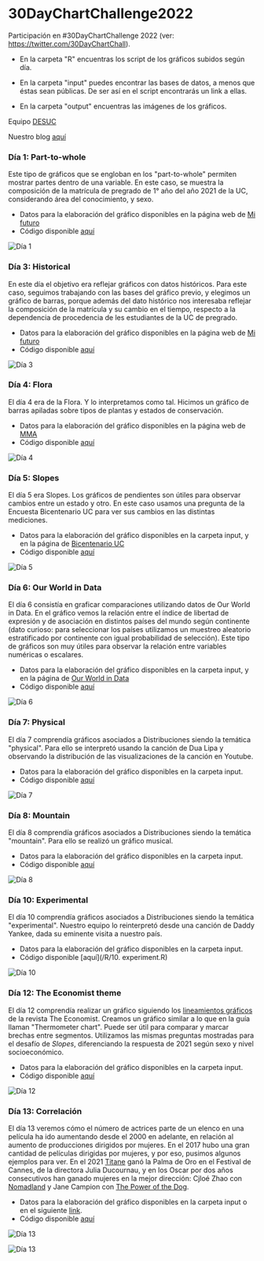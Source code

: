 # 30DayChartChallenge2022

Participación en #30DayChartChallenge 2022 (ver: https://twitter.com/30DayChartChall).

- En la carpeta "R" encuentras los script de los gráficos subidos según día.

- En la carpeta "input" puedes encontrar las bases de datos, a menos que éstas sean públicas. De ser así en el script encontrarás un link a ellas.

- En la carpeta "output" encuentras las imágenes de los gráficos.

Equipo [DESUC](http://sociologia.uc.cl/desuc/quienes-somos-desuc/)

Nuestro blog [aquí](https://blog.desuc.cl/) 

### Día 1: Part-to-whole 

Este tipo de gráficos que se engloban en los "part-to-whole" permiten mostrar partes dentro de una variable. En este caso, se muestra la composición de la matrícula de pregrado de 1° año del año 2021 de la UC, considerando área del conocimiento, y sexo.

- Datos para la elaboración del gráfico disponibles en la página web de [Mi futuro](https://www.mifuturo.cl/bases-de-datos-de-matriculados)
- Código disponible [aquí](/R/01.part_to_whole.R)

![Día 1](output/part_to_whole_1.png)

### Día 3: Historical

En este día el objetivo era reflejar gráficos con datos históricos. Para este caso, seguimos trabajando con las bases del gráfico previo, y elegimos un gráfico de barras, porque además del dato histórico nos interesaba reflejar la composición de la matrícula y su cambio en el tiempo, respecto a la dependencia de procedencia de les estudiantes de la UC de pregrado.

- Datos para la elaboración del gráfico disponibles en la página web de [Mi futuro](https://www.mifuturo.cl/bases-de-datos-de-matriculados)
- Código disponible [aquí](/R/03.historical.R)

![Día 3](output/historical_1.png)

### Día 4: Flora

El día 4 era de la Flora. Y lo interpretamos como tal. Hicimos un gráfico de barras apiladas sobre tipos de plantas y estados de conservación.

- Datos para la elaboración del gráfico disponibles en la página web de [MMA](https://clasificacionespecies.mma.gob.cl/)
- Código disponible [aquí](/R/04.floral.R)

![Día 4](output/day4_floral_1.png)


### Día 5: Slopes

El día 5 era Slopes. Los gráficos de pendientes son útiles para observar cambios entre un estado y otro. En este caso usamos una pregunta de la Encuesta Bicentenario UC para ver sus cambios en las distintas mediciones.

- Datos para la elaboración del gráfico disponibles en la carpeta input, y en la página de [Bicentenario UC](https://encuestabicentenario.uc.cl/resultados/)
- Código disponible [aquí](/R/05.slopes.R)

![Día 5](output/slopes_1.png)

### Día 6: Our World in Data

El día 6 consistía en graficar comparaciones utilizando datos de Our World in Data. En el gráfico vemos la relación entre el índice de libertad de expresión y de asociación en distintos países del mundo según continente (dato curioso: para seleccionar los países utilizamos un muestreo aleatorio estratificado por continente con igual probabilidad de selección). Este tipo de gráficos son muy útiles para observar la relación entre variables numéricas o escalares.

- Datos para la elaboración del gráfico disponibles en la carpeta input, y en la página de [Our World in Data](https://ourworldindata.org/human-rights/)
- Código disponible [aquí](/R/06.OWID.R)

![Día 6](output/day6_OWID_1.png)

### Día 7: Physical

El día 7 comprendía gráficos asociados a Distribuciones siendo la temática "physical". Para ello se interpretó usando la canción de Dua Lipa y observando la distribución de las visualizaciones de la canción en Youtube.

- Datos para la elaboración del gráfico disponibles en la carpeta input.
- Código disponible [aquí](/R/07.physical.R)

![Día 7](output/physical_1.png)

### Día 8: Mountain

El día 8 comprendía gráficos asociados a Distribuciones siendo la temática "mountain". Para ello se realizó un gráfico musical.

- Datos para la elaboración del gráfico disponibles en la carpeta input.
- Código disponible [aquí](/R/08.mountain.R)

![Día 8](output/mountain_2.png)

### Día 10: Experimental

El día 10 comprendía gráficos asociados a Distribuciones siendo la temática "experimental". Nuestro equipo lo reinterpretó desde una canción de Daddy Yankee, dada su eminente visita a nuestro país.

- Datos para la elaboración del gráfico disponibles en la carpeta input.
- Código disponible [aquí](/R/10. experiment.R)

![Día 10](output/experiment_1.gif)

### Día 12: The Economist theme

El día 12 comprendía realizar un gráfico siguiendo los [lineamientos gráficos][econ] de la revista The Economist. Creamos un gráfico similar a lo que en la guía llaman "Thermometer chart". 
Puede ser útil para comparar y marcar brechas entre segmentos. 
Utilizamos las mismas preguntas mostradas para el desafío de *Slopes*, diferenciando la respuesta de 2021 según sexo y nivel socioeconómico.

[econ]:https://design-system.economist.com/documents/CHARTstyleguide_20170505.pdf

- Datos para la elaboración del gráfico disponibles en la carpeta input.
- Código disponible [aquí](/R/12.theeconomist.R)

![Día 12](output/12-the_economist_1.png)

### Día 13: Correlación

El día 13 veremos cómo el número de actrices parte de un elenco en una película ha ido aumentando desde el 2000 en adelante, en relación al aumento de producciones dirigidos por mujeres. En el 2017 hubo una gran cantidad de películas dirigidas por mujeres, y por eso, pusimos algunos ejemplos para ver. En el 2021 [Titane](https://letterboxd.com/film/titane/) ganó la Palma de Oro en el Festival de Cannes, de la directora Julia Ducournau, y en los Oscar por dos años consecutivos han ganado mujeres en la mejor dirección: Cjloé Zhao con [Nomadland](https://letterboxd.com/film/nomadland/) y Jane Campion con [The Power of the Dog](https://letterboxd.com/film/the-power-of-the-dog/).


- Datos para la elaboración del gráfico disponibles en la carpeta input o en el siguiente [link](https://github.com/taubergm/HollywoodGenderData).
- Código disponible [aquí](/R/13.correlacion.R)

![Día 13](output/day13_unido.png)

![Día 13](output/day13_correlacion.png)
